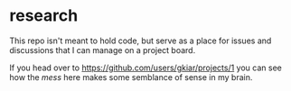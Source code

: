 # research

This repo isn't meant to hold code, but serve as a place for issues and discussions that I can manage on a project board.

If you head over to https://github.com/users/gkiar/projects/1 you can see how the *mess* here makes some semblance of sense in my brain.
